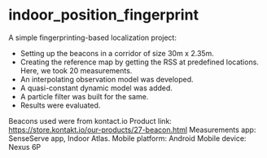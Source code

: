 # indoor_position_fingerprint

A simple fingerprinting-based localization project:

- Setting up the beacons in a corridor of size 30m x 2.35m. 
- Creating the reference map by getting the RSS at predefined locations. Here, we took 20 measurements.
- An interpolating observation model was developed.
- A quasi-constant dynamic model was added.
- A particle filter was built for the same.
- Results were evaluated.

Beacons used were from kontact.io 
Product link: https://store.kontakt.io/our-products/27-beacon.html
Measurements app: SenseServe app, Indoor Atlas.
Mobile platform: Android
Mobile device: Nexus 6P

